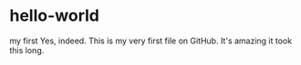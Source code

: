 # hello-world
my first
Yes, indeed. This is my very first file on GitHub. It's amazing it took this long.
